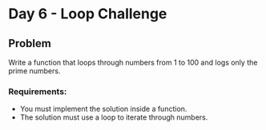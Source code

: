 # Day 6 - Loop Challenge

## Problem
Write a function that loops through numbers from 1 to 100 and logs only the prime numbers.

### Requirements:
- You must implement the solution inside a function.  
- The solution must use a loop to iterate through numbers.